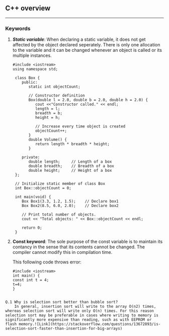 ## C++ overview
--------------------
### Keywords

1. ***Static variable***: When declaring a static variable, it does not get affected by the object declared seperately.
   There is only one allocation to the variable and it can be changed whenever an object is called or its multiple
   instances.
    
   ~~~
   #include <iostream>
   using namespace std;

    class Box {
       public:
          static int objectCount;

          // Constructor definition
          Box(double l = 2.0, double b = 2.0, double h = 2.0) {
             cout <<"Constructor called." << endl;
             length = l;
             breadth = b;
             height = h;

             // Increase every time object is created
             objectCount++;
          }
          double Volume() {
             return length * breadth * height;
          }

       private:
          double length;     // Length of a box
          double breadth;    // Breadth of a box
          double height;     // Height of a box
    };

    // Initialize static member of class Box
    int Box::objectCount = 0;

    int main(void) {
       Box Box1(3.3, 1.2, 1.5);    // Declare box1
       Box Box2(8.5, 6.0, 2.0);    // Declare box2

       // Print total number of objects.
       cout << "Total objects: " << Box::objectCount << endl;

       return 0;
    }
    ~~~
2. **Const keyword**: The sole purpose of the const variable is to maintain its contancy in the sense that 
    its contents cannot be changed. The compiler cannot modify this in compilation time.
    
    This following code throws error:
    ~~~
    #include <iostream>
    int main() {
    const int t = 4;
    t=4;
    }
~~~

Q.1 Why is selection sort better than bubble sort?
	In general, insertion sort will write to the array O(n2) times, whereas selection sort will write only O(n) times. For this reason selection sort may be preferable in cases where writing to memory is significantly more expensive than reading, such as with EEPROM or flash memory.![Link](https://stackoverflow.com/questions/13672893/is-selection-sort-faster-than-insertion-for-big-arrays)